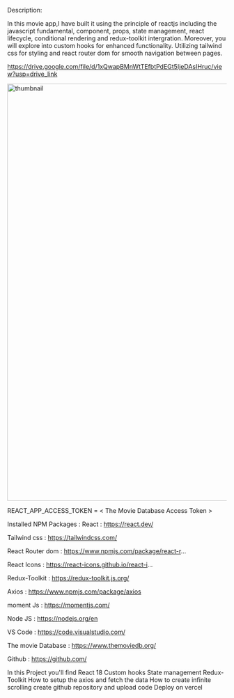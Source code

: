 Description:

In this movie app,I have built it using  the principle of reactjs including the javascript fundamental, component, props, state management, react lifecycle, conditional rendering and redux-toolkit intergration. Moreover, you will explore into custom hooks for enhanced functionality. Utilizing tailwind css for styling and react router dom for smooth navigation between pages.

https://drive.google.com/file/d/1xQwapBMnWtTEfbtPdEGt5IjeDAsIHruc/view?usp=drive_link



<img width="959" alt="thumbnail" src="https://github.com/user-attachments/assets/f97bf892-b9da-4b2e-97d1-877ed1739646">

REACT_APP_ACCESS_TOKEN = < The Movie Database Access Token >


Installed NPM Packages : 
React  : https://react.dev/

Tailwind css : https://tailwindcss.com/

React Router dom : https://www.npmjs.com/package/react-r...

React Icons : https://react-icons.github.io/react-i...

Redux-Toolkit : https://redux-toolkit.js.org/

Axios : https://www.npmjs.com/package/axios

moment  Js : https://momentjs.com/

Node JS : https://nodejs.org/en

VS Code : https://code.visualstudio.com/
 
The movie Database : https://www.themoviedb.org/

Github : https://github.com/


In this Project you'll find 
React 18
Custom hooks
State management
Redux-Toolkit
How to setup the axios and fetch the data
How to create infinite scrolling
create github repository and upload code
Deploy on vercel 
